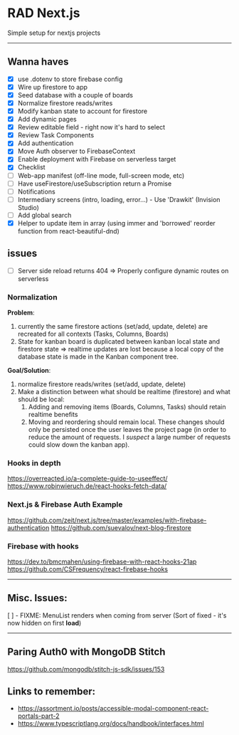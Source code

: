 # RAD Next.js
Simple setup for nextjs projects

---
## Wanna haves
- [x] use .dotenv to store firebase config
- [x] Wire up firestore to app
- [X] Seed database with a couple of boards
- [x] Normalize firestore reads/writes
- [X] Modify kanban state to account for firestore
- [X] Add dynamic pages
- [x] Review editable field - right now it's hard to select
- [x] Review Task Components
- [x] Add authentication
- [x] Move Auth observer to FirebaseContext
- [x] Enable deployment with Firebase on serverless target
- [x] Checklist
- [ ] Web-app manifest (off-line mode, full-screen mode, etc)
- [ ] Have useFirestore/useSubscription return a Promise
- [ ] Notifications
- [ ] Intermediary screens (intro, loading, error...) - Use 'Drawkit' (Invision Studio)
- [ ] Add global search
- [x] Helper to update item in array (using immer and 'borrowed' reorder function from react-beautiful-dnd)

## issues
- [ ] Server side reload returns 404 => Properly configure dynamic routes on serverless

### Normalization
**Problem**:
  1. currently the same firestore actions (set/add, update, delete) are recreated for all contexts (Tasks, Columns, Boards)
  2. State for kanban board is duplicated between kanban local state and firestore state => realtime updates are lost because a local copy of the database state is made in the Kanban component tree.

**Goal/Solution**:
  1. normalize firestore reads/writes (set/add, update, delete)
  2. Make a distinction between what should be realtime (firestore) and what should be local:
     1. Adding and removing items (Boards, Columns, Tasks) should retain realtime benefits
     2. Moving and reordering should remain local. These changes should only be persisted once the user leaves the project page (in order to reduce the amount of requests. I *suspect* a large number of requests could slow down the kanban app).

### Hooks in depth
https://overreacted.io/a-complete-guide-to-useeffect/
https://www.robinwieruch.de/react-hooks-fetch-data/

### Next.js & Firebase Auth Example
https://github.com/zeit/next.js/tree/master/examples/with-firebase-authentication
https://github.com/suevalov/next-blog-firestore

### Firebase with hooks
https://dev.to/bmcmahen/using-firebase-with-react-hooks-21ap
https://github.com/CSFrequency/react-firebase-hooks

---
## Misc. Issues:
[ ] - FIXME: MenuList renders when coming from server (Sort of fixed - it's now hidden on first **load**)

---
## Paring Auth0 with MongoDB Stitch
https://github.com/mongodb/stitch-js-sdk/issues/153

## Links to remember:
* https://assortment.io/posts/accessible-modal-component-react-portals-part-2
* https://www.typescriptlang.org/docs/handbook/interfaces.html